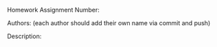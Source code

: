 Homework Assignment Number: 

Authors: (each author should add their own name via commit and push)




Description:
